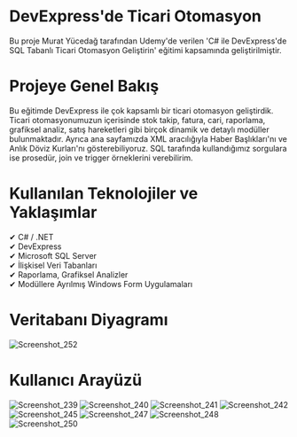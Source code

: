 #  DevExpress'de Ticari Otomasyon
Bu proje Murat Yücedağ tarafından Udemy'de verilen 'C# ile DevExpress'de SQL Tabanlı Ticari Otomasyon Geliştirin' eğitimi kapsamında geliştirilmiştir.

# Projeye Genel Bakış
Bu eğitimde DevExpress ile çok kapsamlı bir ticari otomasyon geliştirdik. Ticari otomasyonumuzun içerisinde stok takip, fatura, cari, raporlama, grafiksel analiz, satış hareketleri gibi birçok dinamik ve detaylı modüller bulunmaktadır. Ayrıca ana sayfamızda XML aracılığıyla Haber Başlıkları'nı ve Anlık Döviz Kurları'nı gösterebiliyoruz. SQL tarafında kullandığımız sorgulara ise prosedür, join ve trigger örneklerini verebilirim.

# Kullanılan Teknolojiler ve Yaklaşımlar
✔ C# / .NET
<br>
✔ DevExpress
<br>
✔ Microsoft SQL Server
<br>
✔ İlişkisel Veri Tabanları
<br>
✔ Raporlama, Grafiksel Analizler
<br>
✔ Modüllere Ayrılmış Windows Form Uygulamaları


# Veritabanı Diyagramı
![Screenshot_252](https://github.com/user-attachments/assets/b15da3db-87af-469e-9153-26a2d5c58604)


# Kullanıcı Arayüzü
![Screenshot_239](https://github.com/user-attachments/assets/e4dde570-a16b-4760-a1df-af57a27a9a16)
![Screenshot_240](https://github.com/user-attachments/assets/b4d90e61-8f6a-4026-bfe5-fb9c6af13bfd)
![Screenshot_241](https://github.com/user-attachments/assets/57cb869b-fa91-49b8-b5eb-ba8ef4dced2e)
![Screenshot_242](https://github.com/user-attachments/assets/7335510f-5c31-49ba-be27-160426f02568)
![Screenshot_245](https://github.com/user-attachments/assets/592faff4-e968-4a19-b213-d95912831ee1)
![Screenshot_247](https://github.com/user-attachments/assets/8bfc3076-107f-4a57-af4f-72d09fd074b8)
![Screenshot_248](https://github.com/user-attachments/assets/34737d77-c3ac-4f53-ac56-5acc299b35a6)
![Screenshot_250](https://github.com/user-attachments/assets/bc70ad79-49be-40ab-8f23-f18ad38491f7)
